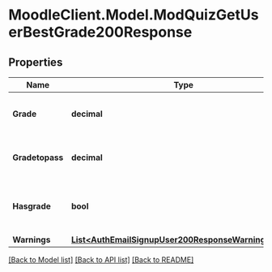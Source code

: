 # MoodleClient.Model.ModQuizGetUserBestGrade200Response

## Properties

Name | Type | Description | Notes
------------ | ------------- | ------------- | -------------
**Grade** | **decimal** | The grade (only if the user has a grade). | [optional] [default to nullM]
**Gradetopass** | **decimal** | The grade to pass the quiz (only if set). | [optional] [default to nullM]
**Hasgrade** | **bool** | Whether the user has a grade on the given quiz. | [default to null]
**Warnings** | [**List&lt;AuthEmailSignupUser200ResponseWarningsInner&gt;**](AuthEmailSignupUser200ResponseWarningsInner.md) |  | [optional] 

[[Back to Model list]](../README.md#documentation-for-models) [[Back to API list]](../README.md#documentation-for-api-endpoints) [[Back to README]](../README.md)

